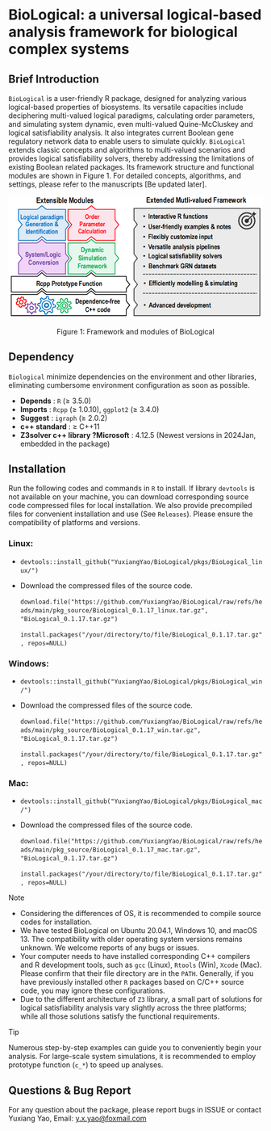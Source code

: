 # BioLogical: a universal logical-based analysis framework for biological complex systems

## **Brief Introduction**
`BioLogical` is a user-friendly R package, designed for analyzing various logical-based properties of biosystems. 
Its versatile capacities include deciphering multi-valued logical paradigms, calculating order parameters, 
and simulating system dynamic, even multi-valued Quine-McCluskey and logical satisfiability analysis. It also 
integrates current Boolean gene regulatory network data to enable users to simulate quickly. `BioLogical` extends 
classic concepts and algorithms to multi-valued scenarios and provides logical satisfiability solvers, 
thereby addressing the limitations of existing Boolean related packages. Its framework structure and functional modules 
are shown in Figure 1. For detailed concepts, algorithms, and settings, please refer to the manuscripts [Be updated later].

<div align="center">
  <img src="PaperFigures/fig1.png" alt="title" width="550">
  <br>
  <p>Figure 1: Framework and modules of BioLogical</p>
</div>

## **Dependency** 
`Biological` minimize dependencies on the environment and other libraries, eliminating cumbersome environment configuration as soon as possible.
- **Depends** : `R` ($\geqslant$ 3.5.0)
- **Imports** : `Rcpp` ($\geqslant$ 1.0.10), `ggplot2` ($\geqslant$ 3.4.0)
- **Suggest** : `igraph` ($\geqslant$ 2.0.2)
- **c++ standard** : $\geqslant$ C++11
- **Z3solver c++ library ?Microsoft** : 4.12.5 (Newest versions in 2024Jan, embedded in the package)

## **Installation** 
Run the following codes and commands in `R` to install. If library `devtools` is not available on your machine, 
you can download corresponding source code compressed files for local installation. We also provide precompiled 
files for convenient installation and use (See `Releases`). Please ensure the compatibility of platforms and versions.


### Linux:
- `devtools::install_github("YuxiangYao/BioLogical/pkgs/BioLogical_linux/")`
- Download the compressed files of the source code.

   `download.file("https://github.com/YuxiangYao/BioLogical/raw/refs/heads/main/pkg_source/BioLogical_0.1.17_linux.tar.gz", "BioLogical_0.1.17.tar.gz")`
  
   `install.packages("/your/directory/to/file/BioLogical_0.1.17.tar.gz", repos=NULL)`

### Windows:
- `devtools::install_github("YuxiangYao/BioLogical/pkgs/BioLogical_win/")`
- Download the compressed files of the source code.

   `download.file("https://github.com/YuxiangYao/BioLogical/raw/refs/heads/main/pkg_source/BioLogical_0.1.17_win.tar.gz", "BioLogical_0.1.17.tar.gz")`
  
   `install.packages("/your/directory/to/file/BioLogical_0.1.17.tar.gz", repos=NULL)`

### Mac:
- `devtools::install_github("YuxiangYao/BioLogical/pkgs/BioLogical_mac/")`
- Download the compressed files of the source code.

   `download.file("https://github.com/YuxiangYao/BioLogical/raw/refs/heads/main/pkg_source/BioLogical_0.1.17_mac.tar.gz", "BioLogical_0.1.17.tar.gz")`
  
   `install.packages("/your/directory/to/file/BioLogical_0.1.17.tar.gz", repos=NULL)`


> [!NOTE]
> - Considering the differences of OS, it is recommended to compile source codes for installation.
> - We have tested BioLogical on Ubuntu 20.04.1, Windows 10, and macOS 13. The compatibility with older operating system versions remains unknown. We welcome reports of any bugs or issues.
> - Your computer needs to have installed corresponding C++ compilers and R development tools, such as `gcc` (Linux), `Rtools` (Win), `Xcode` (Mac). Please confirm that their file directory are in the `PATH`. Generally, if you have previously installed other `R` packages based on C/C++ source code, you may ignore these configurations.
> - Due to the different architecture of `Z3` library, a small part of solutions for logical satisfiability analysis vary
> slightly across the three platforms; while all those solutions satisfy the functional requirements.

> [!TIP]
> Numerous step-by-step examples can guide you to conveniently begin your analysis.
> For large-scale system simulations, it is recommended to employ prototype function (`c_*`) to speed up analyses.


## **Questions & Bug Report** 
For any question about the package, please report bugs in ISSUE or contact Yuxiang Yao, Email: y.x.yao@foxmail.com
